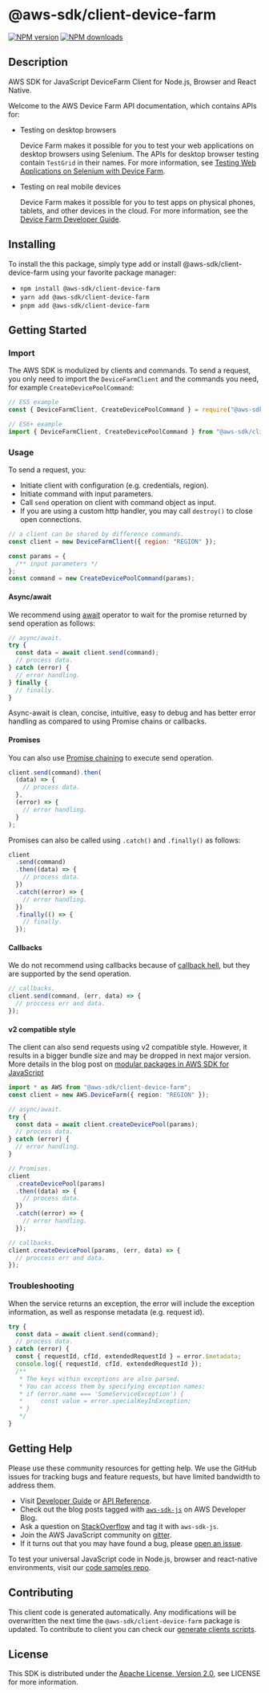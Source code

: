 # @aws-sdk/client-device-farm

[![NPM version](https://img.shields.io/npm/v/@aws-sdk/client-device-farm/latest.svg)](https://www.npmjs.com/package/@aws-sdk/client-device-farm)
[![NPM downloads](https://img.shields.io/npm/dm/@aws-sdk/client-device-farm.svg)](https://www.npmjs.com/package/@aws-sdk/client-device-farm)

## Description

AWS SDK for JavaScript DeviceFarm Client for Node.js, Browser and React Native.

<p>Welcome to the AWS Device Farm API documentation, which contains APIs for:</p>
<ul>
<li>
<p>Testing on desktop browsers</p>
<p> Device Farm makes it possible for you to test your web applications on desktop browsers using
Selenium. The APIs for desktop browser testing contain <code>TestGrid</code> in their names. For
more information, see <a href="https://docs.aws.amazon.com/devicefarm/latest/testgrid/">Testing Web
Applications on Selenium with Device Farm</a>.</p>
</li>
<li>
<p>Testing on real mobile devices</p>
<p>Device Farm makes it possible for you to test apps on physical phones, tablets, and other
devices in the cloud. For more information, see the <a href="https://docs.aws.amazon.com/devicefarm/latest/developerguide/">Device Farm Developer Guide</a>.</p>
</li>
</ul>

## Installing

To install the this package, simply type add or install @aws-sdk/client-device-farm
using your favorite package manager:

- `npm install @aws-sdk/client-device-farm`
- `yarn add @aws-sdk/client-device-farm`
- `pnpm add @aws-sdk/client-device-farm`

## Getting Started

### Import

The AWS SDK is modulized by clients and commands.
To send a request, you only need to import the `DeviceFarmClient` and
the commands you need, for example `CreateDevicePoolCommand`:

```js
// ES5 example
const { DeviceFarmClient, CreateDevicePoolCommand } = require("@aws-sdk/client-device-farm");
```

```ts
// ES6+ example
import { DeviceFarmClient, CreateDevicePoolCommand } from "@aws-sdk/client-device-farm";
```

### Usage

To send a request, you:

- Initiate client with configuration (e.g. credentials, region).
- Initiate command with input parameters.
- Call `send` operation on client with command object as input.
- If you are using a custom http handler, you may call `destroy()` to close open connections.

```js
// a client can be shared by difference commands.
const client = new DeviceFarmClient({ region: "REGION" });

const params = {
  /** input parameters */
};
const command = new CreateDevicePoolCommand(params);
```

#### Async/await

We recommend using [await](https://developer.mozilla.org/en-US/docs/Web/JavaScript/Reference/Operators/await)
operator to wait for the promise returned by send operation as follows:

```js
// async/await.
try {
  const data = await client.send(command);
  // process data.
} catch (error) {
  // error handling.
} finally {
  // finally.
}
```

Async-await is clean, concise, intuitive, easy to debug and has better error handling
as compared to using Promise chains or callbacks.

#### Promises

You can also use [Promise chaining](https://developer.mozilla.org/en-US/docs/Web/JavaScript/Guide/Using_promises#chaining)
to execute send operation.

```js
client.send(command).then(
  (data) => {
    // process data.
  },
  (error) => {
    // error handling.
  }
);
```

Promises can also be called using `.catch()` and `.finally()` as follows:

```js
client
  .send(command)
  .then((data) => {
    // process data.
  })
  .catch((error) => {
    // error handling.
  })
  .finally(() => {
    // finally.
  });
```

#### Callbacks

We do not recommend using callbacks because of [callback hell](http://callbackhell.com/),
but they are supported by the send operation.

```js
// callbacks.
client.send(command, (err, data) => {
  // proccess err and data.
});
```

#### v2 compatible style

The client can also send requests using v2 compatible style.
However, it results in a bigger bundle size and may be dropped in next major version. More details in the blog post
on [modular packages in AWS SDK for JavaScript](https://aws.amazon.com/blogs/developer/modular-packages-in-aws-sdk-for-javascript/)

```ts
import * as AWS from "@aws-sdk/client-device-farm";
const client = new AWS.DeviceFarm({ region: "REGION" });

// async/await.
try {
  const data = await client.createDevicePool(params);
  // process data.
} catch (error) {
  // error handling.
}

// Promises.
client
  .createDevicePool(params)
  .then((data) => {
    // process data.
  })
  .catch((error) => {
    // error handling.
  });

// callbacks.
client.createDevicePool(params, (err, data) => {
  // proccess err and data.
});
```

### Troubleshooting

When the service returns an exception, the error will include the exception information,
as well as response metadata (e.g. request id).

```js
try {
  const data = await client.send(command);
  // process data.
} catch (error) {
  const { requestId, cfId, extendedRequestId } = error.$metadata;
  console.log({ requestId, cfId, extendedRequestId });
  /**
   * The keys within exceptions are also parsed.
   * You can access them by specifying exception names:
   * if (error.name === 'SomeServiceException') {
   *     const value = error.specialKeyInException;
   * }
   */
}
```

## Getting Help

Please use these community resources for getting help.
We use the GitHub issues for tracking bugs and feature requests, but have limited bandwidth to address them.

- Visit [Developer Guide](https://docs.aws.amazon.com/sdk-for-javascript/v3/developer-guide/welcome.html)
  or [API Reference](https://docs.aws.amazon.com/AWSJavaScriptSDK/v3/latest/index.html).
- Check out the blog posts tagged with [`aws-sdk-js`](https://aws.amazon.com/blogs/developer/tag/aws-sdk-js/)
  on AWS Developer Blog.
- Ask a question on [StackOverflow](https://stackoverflow.com/questions/tagged/aws-sdk-js) and tag it with `aws-sdk-js`.
- Join the AWS JavaScript community on [gitter](https://gitter.im/aws/aws-sdk-js-v3).
- If it turns out that you may have found a bug, please [open an issue](https://github.com/aws/aws-sdk-js-v3/issues/new/choose).

To test your universal JavaScript code in Node.js, browser and react-native environments,
visit our [code samples repo](https://github.com/aws-samples/aws-sdk-js-tests).

## Contributing

This client code is generated automatically. Any modifications will be overwritten the next time the `@aws-sdk/client-device-farm` package is updated.
To contribute to client you can check our [generate clients scripts](https://github.com/aws/aws-sdk-js-v3/tree/main/scripts/generate-clients).

## License

This SDK is distributed under the
[Apache License, Version 2.0](http://www.apache.org/licenses/LICENSE-2.0),
see LICENSE for more information.
